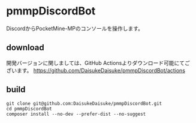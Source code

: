 # pmmpDiscordBot
DiscordからPocketMine-MPのコンソールを操作します。

## download
開発バージョンに関しましては、GitHub Actionsよりダウンロード可能にてございます。
https://github.com/DaisukeDaisuke/pmmpDiscordBot/actions

## build
```
git clone git@github.com:DaisukeDaisuke/pmmpDiscordBot.git
cd pmmpDiscordBot
composer install --no-dev --prefer-dist --no-suggest
```
